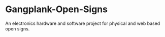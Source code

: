 Gangplank-Open-Signs
====================

An electronics hardware and software project for physical and web based open signs.